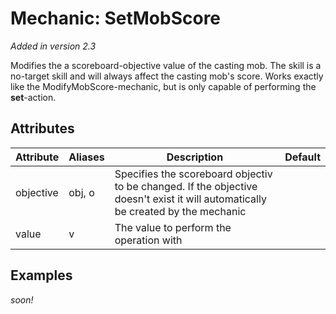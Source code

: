 Mechanic: SetMobScore
=====================

*Added in version 2.3*

Modifies the a scoreboard-objective value of the casting mob. The skill
is a no-target skill and will always affect the casting mob's score.
Works exactly like the ModifyMobScore-mechanic, but is only capable of
performing the **set**-action.

Attributes
----------

| Attribute | Aliases | Description                                                                                                                      | Default |
|-----------|---------|----------------------------------------------------------------------------------------------------------------------------------|---------|
| objective | obj, o  | Specifies the scoreboard objectiv to be changed. If the objective doesn't exist it will automatically be created by the mechanic |         |
| value     | v       | The value to perform the operation with                                                                                          |         |

  
Examples 
----

*soon!*

